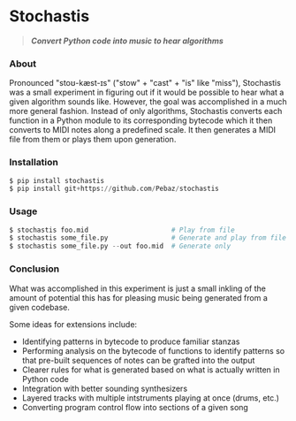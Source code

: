 # Stochastis

> ***Convert Python code into music to hear algorithms***

### About

Pronounced "stoʊ-kæst-ɪs" ("stow" + "cast" + "is" like "miss"), Stochastis was a
small experiment in figuring out if it would be possible to hear what a given
algorithm sounds like. However, the goal was accomplished in a much more general
fashion. Instead of only algorithms, Stochastis converts each function
in a Python module to its corresponding bytecode which it then converts to MIDI
notes along a predefined scale. It then generates a MIDI file from them or plays
them upon generation.

### Installation

```python
$ pip install stochastis
$ pip install git+https://github.com/Pebaz/stochastis
```

### Usage

```python
$ stochastis foo.mid                     # Play from file
$ stochastis some_file.py                # Generate and play from file
$ stochastis some_file.py --out foo.mid  # Generate only
```

### Conclusion

What was accomplished in this experiment is just a small inkling of the amount
of potential this has for pleasing music being generated from a given codebase.

Some ideas for extensions include:

* Identifying patterns in bytecode to produce familiar stanzas
* Performing analysis on the bytecode of functions to identify patterns so that
pre-built sequences of notes can be grafted into the output
* Clearer rules for what is generated based on what is actually written in
Python code
* Integration with better sounding synthesizers
* Layered tracks with multiple intstruments playing at once (drums, etc.)
* Converting program control flow into sections of a given song
